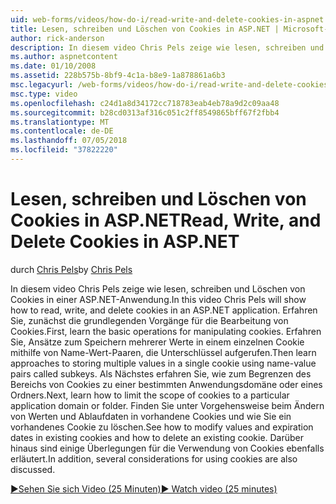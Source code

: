 ```yaml
---
uid: web-forms/videos/how-do-i/read-write-and-delete-cookies-in-aspnet
title: Lesen, schreiben und Löschen von Cookies in ASP.NET | Microsoft-Dokumentation
author: rick-anderson
description: In diesem video Chris Pels zeige wie lesen, schreiben und Löschen von Cookies in einer ASP.NET-Anwendung. Erfahren Sie, zunächst die grundlegenden Vorgänge für die Bearbeitung von Cooki...
ms.author: aspnetcontent
ms.date: 01/10/2008
ms.assetid: 228b575b-8bf9-4c1a-b8e9-1a878861a6b3
msc.legacyurl: /web-forms/videos/how-do-i/read-write-and-delete-cookies-in-aspnet
msc.type: video
ms.openlocfilehash: c24d1a8d34172cc718783eab4eb78a9d2c09aa48
ms.sourcegitcommit: b28cd0313af316c051c2ff8549865bff67f2fbb4
ms.translationtype: MT
ms.contentlocale: de-DE
ms.lasthandoff: 07/05/2018
ms.locfileid: "37822220"
---
```

<a name="read-write-and-delete-cookies-in-aspnet"></a><span data-ttu-id="c9e57-104">Lesen, schreiben und Löschen von Cookies in ASP.NET</span><span class="sxs-lookup"><span data-stu-id="c9e57-104">Read, Write, and Delete Cookies in ASP.NET</span></span>
====================
<span data-ttu-id="c9e57-105">durch [Chris Pels](https://twitter.com/chrispels)</span><span class="sxs-lookup"><span data-stu-id="c9e57-105">by [Chris Pels](https://twitter.com/chrispels)</span></span>

<span data-ttu-id="c9e57-106">In diesem video Chris Pels zeige wie lesen, schreiben und Löschen von Cookies in einer ASP.NET-Anwendung.</span><span class="sxs-lookup"><span data-stu-id="c9e57-106">In this video Chris Pels will show how to read, write, and delete cookies in an ASP.NET application.</span></span> <span data-ttu-id="c9e57-107">Erfahren Sie, zunächst die grundlegenden Vorgänge für die Bearbeitung von Cookies.</span><span class="sxs-lookup"><span data-stu-id="c9e57-107">First, learn the basic operations for manipulating cookies.</span></span> <span data-ttu-id="c9e57-108">Erfahren Sie, Ansätze zum Speichern mehrerer Werte in einem einzelnen Cookie mithilfe von Name-Wert-Paaren, die Unterschlüssel aufgerufen.</span><span class="sxs-lookup"><span data-stu-id="c9e57-108">Then learn approaches to storing multiple values in a single cookie using name-value pairs called subkeys.</span></span> <span data-ttu-id="c9e57-109">Als Nächstes erfahren Sie, wie zum Begrenzen des Bereichs von Cookies zu einer bestimmten Anwendungsdomäne oder eines Ordners.</span><span class="sxs-lookup"><span data-stu-id="c9e57-109">Next, learn how to limit the scope of cookies to a particular application domain or folder.</span></span> <span data-ttu-id="c9e57-110">Finden Sie unter Vorgehensweise beim Ändern von Werten und Ablaufdaten in vorhandene Cookies und wie Sie ein vorhandenes Cookie zu löschen.</span><span class="sxs-lookup"><span data-stu-id="c9e57-110">See how to modify values and expiration dates in existing cookies and how to delete an existing cookie.</span></span> <span data-ttu-id="c9e57-111">Darüber hinaus sind einige Überlegungen für die Verwendung von Cookies ebenfalls erläutert.</span><span class="sxs-lookup"><span data-stu-id="c9e57-111">In addition, several considerations for using cookies are also discussed.</span></span>

[<span data-ttu-id="c9e57-112">&#9654;Sehen Sie sich Video (25 Minuten)</span><span class="sxs-lookup"><span data-stu-id="c9e57-112">&#9654; Watch video (25 minutes)</span></span>](https://channel9.msdn.com/Blogs/ASP-NET-Site-Videos/read-write-and-delete-cookies-in-aspnet)
